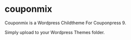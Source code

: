 # couponmix

Couponmix is a Wordpress Childtheme For Couponpress 9.

Simply upload to your Wordpress Themes folder.
